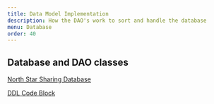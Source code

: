 ```yaml
---
title: Data Model Implementation 
description: How the DAO's work to sort and handle the database
menu: Database 
order: 40
---
```


## Database and DAO classes

[North Star Sharing Database]()<br>


[DDL Code Block]()<br>

